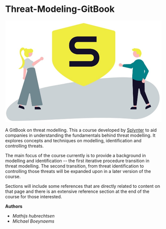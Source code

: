 # Threat-Modeling-GitBook
![](Splynter-cover.jpg)

A GitBook on threat modelling.
This a course developed by [Splynter](https://www.splynter.be/) to aid companies in understanding the fundamentals behind threat modelling.
It explores concepts and techniques on modelling, identification and controlling threats.

The main focus of the course currently is to provide a background in modelling and identification -- the first iterative procedure transition in threat modelling.
The second transition, from threat identification to controlling those threats will be expanded upon in a later version of the course.

Sections will include some references that are directly related to content on that page and there is an extensive reference section at the end of the course for those interested.

**Authors**
* *Mathijs hubrechtsen*
* *Michael Boeynaems*

